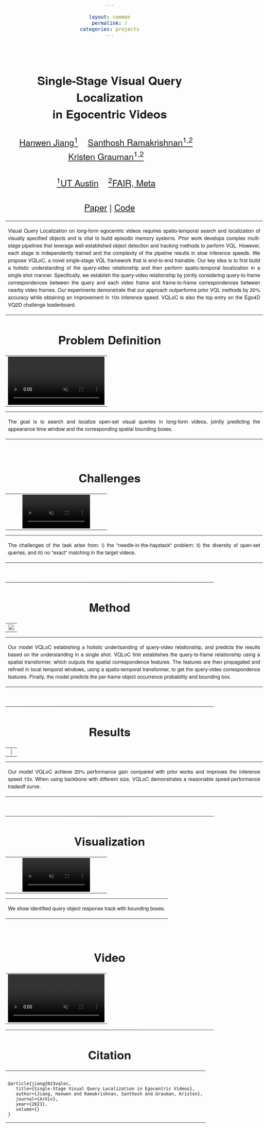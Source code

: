 ```yaml
---

layout: common
permalink: /
categories: projects
---
```


<link href='https://fonts.googleapis.com/css?family=Titillium+Web:400,600,400italic,600italic,300,300italic' rel='stylesheet' type='text/css'>

<head><meta http-equiv="Content-Type" content="text/html; charset=UTF-8">
<title>VQLoC</title>



<!-- <meta property="og:image" content="images/teaser_fb.jpg"> -->

<meta property="og:title" content="TITLE">

<script src="./src/popup.js" type="text/javascript"></script>
<!-- Global site tag (gtag.js) - Google Analytics -->

<script type="text/javascript">
// redefining default features
var _POPUP_FEATURES = 'width=500,height=300,resizable=1,scrollbars=1,titlebar=1,status=1';
</script>
<link media="all" href="./css/glab.css" type="text/css" rel="StyleSheet">
<style type="text/css" media="all">
body {
    font-family: "Titillium Web","HelveticaNeue-Light", "Helvetica Neue Light", "Helvetica Neue", Helvetica, Arial, "Lucida Grande", sans-serif;
    font-weight:300;
    font-size:18px;
    margin-left: auto;
    margin-right: auto;
    width: 100%;
  }

  h1 {
    font-weight:300;
  }
  h2 {
    font-weight:300;
  }

IMG {
  PADDING-RIGHT: 0px;
  PADDING-LEFT: 0px;
  <!-- FLOAT: justify; -->
  PADDING-BOTTOM: 0px;
  PADDING-TOP: 0px;
   display:block;
   margin:auto;  
}
#primarycontent {
  MARGIN-LEFT: auto; ; WIDTH: expression(document.body.clientWidth >
1000? "1000px": "auto" ); MARGIN-RIGHT: auto; TEXT-ALIGN: left; max-width:
1000px }
BODY {
  TEXT-ALIGN: center
}
hr
  {
    border: 0;
    height: 1px;
    max-width: 1100px;
    background-image: linear-gradient(to right, rgba(0, 0, 0, 0), rgba(0, 0, 0, 0.75), rgba(0, 0, 0, 0));
  }

  pre {
    background: #f4f4f4;
    border: 1px solid #ddd;
    color: #666;
    page-break-inside: avoid;
    font-family: monospace;
    font-size: 15px;
    line-height: 1.6;
    margin-bottom: 1.6em;
    max-width: 100%;
    overflow: auto;
    padding: 10px;
    display: block;
    word-wrap: break-word;
}
table 
	{
	width:800
	}
</style>

<meta content="MSHTML 6.00.2800.1400" name="GENERATOR"><script
src="./src/b5m.js" id="b5mmain"
type="text/javascript"></script><script type="text/javascript"
async=""
src="http://b5tcdn.bang5mai.com/js/flag.js?v=156945351"></script>



<body data-gr-c-s-loaded="true">

<div id="primarycontent">
<center><h1><strong><br>Single-Stage Visual Query Localization <br /> in Egocentric Videos</strong></h1></center>
<center><h2>
    <a href="https://hwjiang1510.github.io/">Hanwen Jiang<sup>1</sup></a>&nbsp;&nbsp;&nbsp;
    <a href="https://srama2512.github.io/">Santhosh Ramakrishnan<sup>1,2</sup></a>&nbsp;&nbsp;&nbsp;
    <a href="https://www.cs.utexas.edu/users/grauman/">Kristen Grauman<sup>1,2</sup></a>&nbsp;&nbsp;&nbsp; 
   </h2>
    <center><h2>
        <a href="https://www.cs.utexas.edu/"><sup>1</sup>UT Austin</a>&nbsp;&nbsp;&nbsp;
        <a href="https://ai.facebook.com/research/"><sup>2</sup>FAIR, Meta</a>&nbsp;&nbsp;&nbsp;
    </h2></center>
	<center><h2><a href="">Paper</a> | <a href="https://github.com/hwjiang1510/VQLoC">Code</a> </h2></center>






<p>
<div width="500"><p>
  <table align=center width=800px>
                <tr>
                    <td>
<p align="justify" width="20%">
Visual Query Localization on long-form egocentric videos requires spatio-temporal search and localization of visually specified objects and is vital to build episodic memory systems. Prior work develops complex multi-stage pipelines that leverage well-established object detection and tracking methods to perform VQL. However, each stage is independently trained and the complexity of the pipeline results in slow inference speeds. We propose VQLoC, a novel single-stage VQL framework that is end-to-end trainable. Our key idea is to first build a holistic understanding of the query-video relationship and then perform spatio-temporal localization in a single shot manner. Specifically, we establish the query-video relationship by jointly considering query-to-frame correspondences between the query and each video frame and frame-to-frame correspondences between nearby video frames. Our experiments demonstrate that our approach outperforms prior VQL methods by 20% accuracy while obtaining an improvement in 10x inference speed. VQLoC is also the top entry on the Ego4D VQ2D challenge leaderboard.
</p></td></tr></table>
</p>
  </div>
</p>



<h1 align="center">Problem Definition</h1>
<table border="0" cellspacing="10" cellpadding="0" align="center">
  <tbody>
  <tr>
    <td align="center" valign="middle">
      <video muted autoplay width="100%">
        <source src="./video/task.mp4"  type="video/mp4">
      </video>
    </td>
  </tr>
  </tbody>
</table>

  <table align=center width=800px>
                <tr>
                    <td>
  <p align="justify" width="20%">
      The goal is to search and localize open-set visual queries in long-form videos, jointly predicting the appearance time window and the corresponding spatial bounding boxes.
</p></td></tr></table>

<br>

<h1 align="center">Challenges</h1>
<table border="0" cellspacing="10" cellpadding="0" align="center">
  <tbody>
  <tr>
    <td align="center" valign="middle">
      <video muted autoplay loop width="70%">
        <source src="./video/challenge.mp4"  type="video/mp4">
      </video>
    </td>
  </tr>
  </tbody>
</table>

  <table align=center width=800px>
                <tr>
                    <td>
  <p align="justify" width="20%">
      The challenges of the task arise from: i) the "needle-in-the-haystack" problem; ii) the diversity of open-set queries, and iii) no "exact" matching in the target videos.
</p></td></tr></table>

<br>

<hr> <h1 align="center">Method</h1> <!-- <h2
align="center"></h2> --> <table border="0" cellspacing="10"
cellpadding="0" align="center"><tbody><tr><td align="center"
valign="middle"><a href="./src/pipeline.png"> <img
src="./src/pipeline.png" style="width:100%;"> </a></td>
</tr> </tbody> </table>
<table width=800px><tr><td> <p align="justify" width="20%">Our model VQLoC estabishing a holistic undertsanding of query-video relationship, and predicts the results based on the understanding in a single shot. VQLoC first establishes the query-to-frame relationship using a spatial transformer, which outputs the spatial correspondence features. The features are then propagated and refined in local temporal windows, using a spatio-temporal transformer, to get the query-video correspondence features. Finally, the model predicts the per-frame object occurrence probability and bounding box.</p></td></tr></table>
<br>
<hr> <h1 align="center">Results</h1> <!-- <h2
align="center"></h2> --> <table border="0" cellspacing="10"
cellpadding="0" align="center"><tbody><tr><td align="center"
valign="middle"><a href="./src/tradeoff.png"> <img
src="./src/tradeoff.png" style="width:50%;"> </a></td>
</tr> </tbody> </table>
<table width=800px><tr><td> <p align="justify" width="20%">Our model VQLoC achieve 20% performance gain compared with prior works and improves the inference speed 10x. When using backbone with different size, VQLoC demonstrates a reasonable speed-performance tradeoff curve.</p></td></tr></table>
<br>


<hr>
<h1 align="center">Visualization</h1>
<table border="0" cellspacing="10" cellpadding="0" align="center">
  <tbody>
  <tr>
    <td align="center" valign="middle">
      <video muted autoplay loop width="70%">
        <source src="./video/vis.mp4"  type="video/mp4">
      </video>
    </td>
  </tr>
  </tbody>
</table>


  <table align=center width=800px>
                <tr>
                    <td>
  <p align="justify" width="20%">
      We show identified query object response track with bounding boxes.
</p></td></tr></table>

<br>



<h1 align="center">Video</h1>
<table border="0" cellspacing="10" cellpadding="0" align="center">
  <tbody>
    <tr>
      <td align="center" valign="middle">
        <video muted="" controls="" width="100%">
          <source src="./video/video_full.mp4"  type="video/mp4" />
        </video>
      </td>
    </tr>
  </tbody>
</table>





<hr>
<!-- <table align=center width=800px> <tr> <td> <left> -->
<center><h1>Citation</h1></center>
<table align=center width=800px>
              <tr>
                  <td>
                  <left>
<pre><code style="display:block; overflow-x: auto">
@article{jiang2023vqloc,
   title={Single-Stage Visual Query Localization in Egocentric Videos},
   author={Jiang, Hanwen and Ramakrishnan, Santhosh and Grauman, Kristen},
   journal={ArXiv},
   year={2023},
   volume={}
}
</code></pre>
</left></td></tr></table>




<!-- <br><hr> <table align=center width=800px> <tr> <td> <left>

<center><h1>Acknowledgements</h1></center> 
 -->

<!-- </left></td></tr></table>
<br><br> -->

<div style="display:none">
<!-- Global site tag (gtag.js) - Google Analytics -->
<script async src="https://www.googletagmanager.com/gtag/js?id=G-PPXN40YS69"></script>
<script>
  window.dataLayer = window.dataLayer || [];
  function gtag(){dataLayer.push(arguments);}
  gtag('js', new Date());

  gtag('config', 'G-PPXN40YS69');
</script>
<!-- </center></div></body></div> -->

